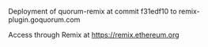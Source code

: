 Deployment of quorum-remix at commit f31edf10 to remix-plugin.goquorum.com

Access through Remix at https://remix.ethereum.org
